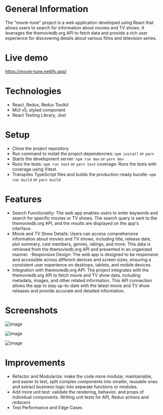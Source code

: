# General Information

The "movie-tune" project is a web application developed using React that allows users to search for information about movies and TV shows. It leverages the themoviedb.org API to fetch data and provide a rich user experience for discovering details about various films and television series.

# Live demo

https://movie-tune.netlify.app/

# Technologies 

- React, Redux, Redux Toolkit
- MUI v5, styled component
- React Testing Library, Jest 

# Setup
- Clone the project repository
- Run command to install the project dependencies: `npm install` or `yarn`
- Starts the development server: `npm run dev` or `yarn dev`
- Runs the tests: `npm run test` or `yarn test`
coverage: Runs the tests with coverage using Vitest.
- Transpiles TypeScript files and builds the production-ready bundle:  `npm run build` or  `yarn build`

# Features

- Search Functionality: The web app enables users to enter keywords and search for specific movies or TV shows. The search query is sent to the themoviedb.org API, and the results are displayed on the app's interface.
- Movie and TV Show Details: Users can access comprehensive information about movies and TV shows, including title, release date, plot summary, cast members, genres, ratings, and more. This data is retrieved from the themoviedb.org API and presented in an organized manner.
-Responsive Design: The web app is designed to be responsive and accessible across different devices and screen sizes, ensuring a consistent user experience on desktops, tablets, and mobile devices.
- Integration with themoviedb.org API: The project integrates with the themoviedb.org API to fetch movie and TV show data, including metadata, images, and other related information. This API connection allows the app to stay up-to-date with the latest movie and TV show releases and provide accurate and detailed information.

# Screenshots

![image](https://github.com/phuocnk/movie-tune/assets/108504671/1c89f206-909a-42ca-8cce-5a9bb74425e6)

![image](https://github.com/phuocnk/movie-tune/assets/108504671/469293c8-d011-42c3-9161-1c9c45e5c6d4)

![image](https://github.com/phuocnk/movie-tune/assets/108504671/e729d27b-1992-40df-8838-7bbe6d235369)


# Improvements

- Refactor and Modularize: make the code more modular, maintainable, and easier to test, split complex components into smaller, reusable ones and extract business logic into separate functions or modules.
- Add more unit test: validate the rendering, behavior, and props of individual components. Writing unit tests for API, Redux actions and reducers
- Test Performance and Edge Cases
